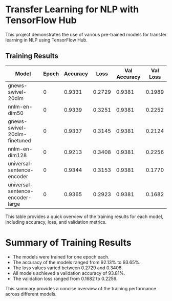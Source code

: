 # Transfer Learning for NLP with TensorFlow Hub

This project demonstrates the use of various pre-trained models for transfer learning in NLP using TensorFlow Hub.

## Training Results

| Model                              | Epoch | Accuracy | Loss  | Val Accuracy | Val Loss |
|------------------------------------|-------|----------|-------|--------------|----------|
| gnews-swivel-20dim                 | 0     | 0.9331   | 0.2729| 0.9381       | 0.1989   |
| nnlm-en-dim50                      | 0     | 0.9339   | 0.3251| 0.9381       | 0.2252   |
| gnews-swivel-20dim-finetuned       | 0     | 0.9337   | 0.3145| 0.9381       | 0.2124   |
| nnlm-en-dim128                     | 0     | 0.9213   | 0.3408| 0.9381       | 0.2256   |
| universal-sentence-encoder         | 0     | 0.9344   | 0.3153| 0.9381       | 0.1770   |
| universal-sentence-encoder-large   | 0     | 0.9365   | 0.2923| 0.9381       | 0.1682   |


This table provides a quick overview of the training results for each model, including accuracy, loss, and validation metrics.

# Summary of Training Results

- The models were trained for one epoch each.
- The accuracy of the models ranged from 92.13% to 93.65%.
- The loss values varied between 0.2729 and 0.3408.
- All models achieved a validation accuracy of 93.81%.
- The validation loss ranged from 0.1682 to 0.2256.

This summary provides a concise overview of the training performance across different models.
